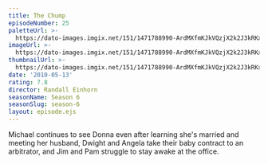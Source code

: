 ```yaml
---
title: The Chump
episodeNumber: 25
paletteUrl: >-
  https://dato-images.imgix.net/151/1471788990-ArdMXfmKJkVQzjX2k2J3kRKxYkM.jpg?auto=enhance&ch=DPR%2CWidth&palette=json
imageUrl: >-
  https://dato-images.imgix.net/151/1471788990-ArdMXfmKJkVQzjX2k2J3kRKxYkM.jpg?auto=compress%2Cformat&ch=DPR%2CWidth&w=500
thumbnailUrl: >-
  https://dato-images.imgix.net/151/1471788990-ArdMXfmKJkVQzjX2k2J3kRKxYkM.jpg?auto=enhance&ch=DPR%2CWidth&fit=crop&fm=jpg&h=280&w=500
date: '2010-05-13'
rating: 7.8
director: Randall Einhorn
seasonName: Season 6
seasonSlug: season-6
layout: episode.ejs
---
```


Michael continues to see Donna even after learning she's married and meeting her husband, Dwight and Angela take their baby contract to an arbitrator, and Jim and Pam struggle to stay awake at the office.